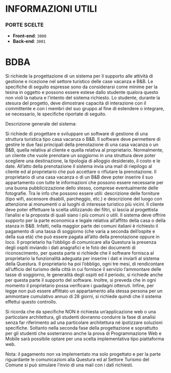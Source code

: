 # INFORMAZIONI UTILI

### PORTE SCELTE
- **Front-end**: `3000`
- **Back-end**: `3001`



# BDBA
Si richiede la progettazione di un sistema per il supporto alle attività di gestione e ricezione nel
settore turistico delle case vacanza e B&B. Le specifiche di seguito espresse sono da considerarsi
come minime per la tesina in oggetto e possono essere estese dallo studente qualora questo non
violi la natura e l’intento del sistema richiesto. Lo studente, durante la stesura del progetto, deve
dimostrare capacità di interazione con il committente e con i membri del suo gruppo al fine di
estendere o integrare, se necessario, le specifiche riportate di seguito.

Descrizione generale del sistema:

Si richiede di progettare e sviluppare un software di gestione di una struttura turistica tipo casa
vacanza o B&B. Il software deve permettere di gestire le due fasi principali della prenotazione di
una casa vacanza o un B&B, quella relativa al cliente e quella relativa al proprietario.
Normalmente, un cliente che vuole prenotare un soggiorno in una struttura deve poter scegliere
una destinazione, la tipologia di alloggio desiderato, il costo e le date. All’atto della prenotazione
il sistema invia una mail di riepilogo al cliente ed al proprietario che può accettare o rifiutare la
prenotazione.
Il proprietario di una casa vacanza o di un B&B deve poter inserire il suo appartamento con tutte
le informazioni che possono essere necessarie per una buona pubblicizzazione dello stesso,
comprese eventualmente delle fotografie. Tra le info che possono essere utili: descrizione delle
forniture (tipo wifi, ascensore disabili, parcheggio, etc.) e descrizione del luogo con attenzione ai
monumenti o ai luoghi di interesse turistico più vicini.
Il cliente deve poter effettuare la scelta utilizzando dei filtri, si lascia al progettista l’analisi e la
proposta di quali siano i più comuni o utili.
Il sistema deve offrire supporto per la parte economica e legale relativa all’affitto della casa o
della stanza in B&B. Infatti, nella maggior parte dei comuni italiani è richiesto il pagamento di una
tassa di soggiorno (che varia a seconda dell’ospite e della sua età) che può essere pagata all’atto
della prenotazione oppure in loco. Il proprietario ha l’obbligo di comunicare alla Questura la
presenza degli ospiti inviando i dati anagrafici e le foto dei documenti di riconoscimento, per
questa parte si richiede che il software fornisca al proprietario la funzionalità adeguata per inserire
i dati e inviarli al sistema della Questura. Il proprietario ha poi l’obbligo, ogni tre mesi, di
rendicontare all’ufficio del turismo della città in cui fornisce il servizio l’ammontare delle tasse di
soggiorno, le generalità degli ospiti ed il periodo, si richiede anche per questa parte il supporto
del software. Inoltre, si preveda che in ogni momento il proprietario possa verificare i guadagni
ottenuti.
Infine, per legge non può essere affittato un appartamento alla stessa persona per un ammontare
cumulativo annuo di 28 giorni, si richiede quindi che il sistema effettui questo controllo.

Si ricorda che da specifiche NON è richiesta un’applicazione web o una particolare architettura,
gli studenti dovranno condurre la fase di analisi senza far riferimento ad una particolare
architettura né ipotizzare soluzioni specifiche. Soltanto nella seconda fase della progettazione e
soprattutto per gli studenti che sosterranno anche la prova di Programmazione Web e Mobile
sarà possibile optare per una scelta implementativa tipo piattaforma web.

Nota: il pagamento non va implementato ma solo progettato e per la parte riguardante le
comunicazioni alla Questura ed al Settore Turismo del Comune si può simulare l’invio di una mail
con i dati richiesti.

